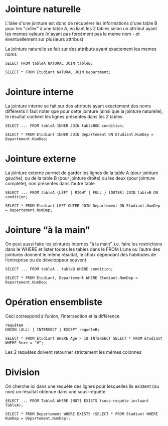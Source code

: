 # Jointure naturelle
L'idée d'une jointure est donc de récupérer les informations d'une table B pour les "coller" à une table A, en liant les 2 tables selon un attribut ayant les memes valeurs (n'ayant pas forcément pas le meme nom - et éventuellement sur plusieurs attribus)

La jointure naturelle se fait sur des attributs ayant exactement les memes noms 

```
SELECT FROM tableA NATURAL JOIN tableB;
```

```
SELECT * FROM Etudiant NATURAL JOIN Department;
```

# Jointure interne
La jointure interne se fait sur des attributs ayant exactement des noms différents
Il faut noter que pour cette jointure (ainsi que la jointure naturelle), le résultat
contient les lignes présentes dans les 2 tables

```
SELECT ... FROM tableA INNER JOIN tableBON condition;
```
```
SELECT * FROM Etudiant INNER JOIN Departement ON Etudiant.NumDep = Departement.NumDep;
```

# Jointure externe
La jointure externe permet de garder les lignes de la table A (pour jointure gauche),
ou de la table B (pour jointure droite) ou les deux (pour jointure complète), non
présentes dans l’autre table

```
SELECT ... FROM tableA {LEFT | RIGHT | FULL } [OUTER] JOIN tableB ON condition;
```
```
SELECT * FROM Etudiant LEFT OUTER JOIN Departement ON Etudiant.NumDep = Departement.NumDep;
```

# Jointure “à la main”
On peut aussi faire les jointures internes “à la main”, i.e. faire les restrictions dans le
WHERE et lister toutes les tables dans le FROM
L’une ou l’autre des jointures donnent le même résultat, le choix dépendant des
habitudes de l’entreprise ou du développeur souvent
```
SELECT ... FROM tableA , tableB WHERE condition;
```
```
SELECT * FROM Etudiant, Departement WHERE Etudiant.NumDep = Departement.NumDep;
```

# Opération ensembliste
Ceci correspond à l’union, l’intersection et la différence
```
requêteA
UNION [ALL] | INTERSECT | EXCEPT requêteB;
```
```
SELECT * FROM Etudiant WHERE Age > 18 INTERSECT SELECT * FROM Etudiant WHERE Sexe = “H”;
```
Les 2 requêtes doivent retourner
strictement les mêmes colonnes

# Division
On cherche ici dans une requête des lignes pour lesquelles ils existent (ou non) un
résultat obtenue dans une sous-requête
```
SELECT ... FROM TableA WHERE [NOT] EXISTS (sous-requête incluant TableA);
```
```
SELECT * FROM Departement WHERE EXISTS (SELECT * FROM Etudiant WHERE NumDep = Departement.NumDep);
```